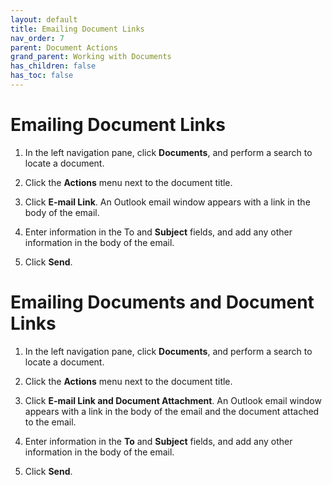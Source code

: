 ```yaml
---
layout: default
title: Emailing Document Links
nav_order: 7
parent: Document Actions
grand_parent: Working with Documents
has_children: false
has_toc: false
---
```

# Emailing Document Links

1. In the left navigation pane, click **Documents**, and perform a search to locate a document.

2. Click the **Actions** menu next to the document title.
    
3. Click **E-mail Link**.  An Outlook email window appears with a link in the body of the email.

4. Enter information in the To and **Subject** fields, and add any other information in the body of the email.

5. Click **Send**.

# Emailing Documents and Document Links
1. In the left navigation pane, click **Documents**, and perform a search to locate a document.

2. Click the **Actions** menu next to the document title.

3. Click **E-mail Link and Document Attachment**. An Outlook email window appears with a link in the body of the email and the document attached to the email.

4. Enter information in the **To** and **Subject** fields, and add any other information in the body of the email.

5. Click **Send**.